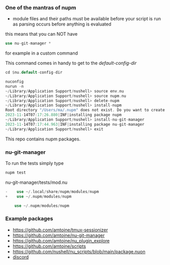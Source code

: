 
### One of the mantras of nupm

* module files and their paths must be available before your script is run as parsing occurs before anything is evaluated

this means that you can NOT have

```rust
use nu-git-manager *
```

for example in a custom command

This command comes in handy to get to the *default-config-dir*

```rust
cd $nu.default-config-dir   
```

```rust
nuconfig
nurun -n
~/Library/Application Support/nushell> source env.nu
~/Library/Application Support/nushell> source nupm.nu
~/Library/Application Support/nushell> delete-nupm
~/Library/Application Support/nushell> install-nupm
Root directory "/Users/ma/.nupm" does not exist. Do you want to create it? [y/n] y
2023-11-14T07:17:26.880|INF|installing package nupm
~/Library/Application Support/nushell> install-nu-git-manager
2023-11-14T07:17:44.963|INF|installing package nu-git-manager
~/Library/Application Support/nushell> exit
```

This repo contains nupm packages.

### nu-git-manager

To run the tests simply type

```rust
nupm test
```

nu-git-manager/tests/mod.nu

```rust
-    use ~/.local/share/nupm/modules/nupm
+    use ~/.nupm/modules/nupm
```

```rust
    use ~/.nupm/modules/nupm
```

### Example packages

* https://github.com/amtoine/tmux-sessionizer
* https://github.com/amtoine/nu-git-manager
* https://github.com/amtoine/nu_plugin_explore
* https://github.com/amtoine/scripts
* https://github.com/nushell/nu_scripts/blob/main/package.nuon
* [discord](https://discord.com/channels/601130461678272522/1112829613920505956/1172882159959281745)

